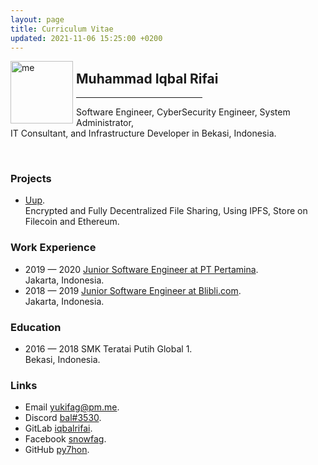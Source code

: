 ```yaml
---
layout: page
title: Curriculum Vitae
updated: 2021-11-06 15:25:00 +0200
---
```

<img alt="me" align="left" style="margin-right:5px;" width="100" height="100" src="https://user-images.githubusercontent.com/29944979/140603404-80c433b8-b979-4649-959c-045721c4af74.jpg">

## Muhammad Iqbal Rifai
<hr align="left" style="width:40%">

Software Engineer, CyberSecurity Engineer, System Administrator,<br/>
IT Consultant, and Infrastructure Developer in Bekasi, Indonesia.

<br/>

### Projects
- [Uup](https://uup.bugs.today/).<br/>
Encrypted and Fully Decentralized File Sharing, Using IPFS, Store on Filecoin and Ethereum.

### Work Experience
- 2019 — 2020 [Junior Software Engineer at PT Pertamina](https://www.pertamina.com/).<br/>
Jakarta, Indonesia.
- 2018 — 2019 [Junior Software Engineer at Blibli.com](https://www.blibli.com/).<br/>
Jakarta, Indonesia.

### Education
- 2016 — 2018 SMK Teratai Putih Global 1.<br/>
Bekasi, Indonesia.

### Links
- Email   [yukifag@pm.me](mailto:yukifag@pm.me).
- Discord [bal#3530](https://dsc.bio/bal).
- GitLab  [iqbalrifai](https://gitlab.com/iqbalrifai).
- Facebook  [snowfag](https://www.facebook.com/snowfag).
- GitHub  [py7hon](https://github.com/py7hon).
